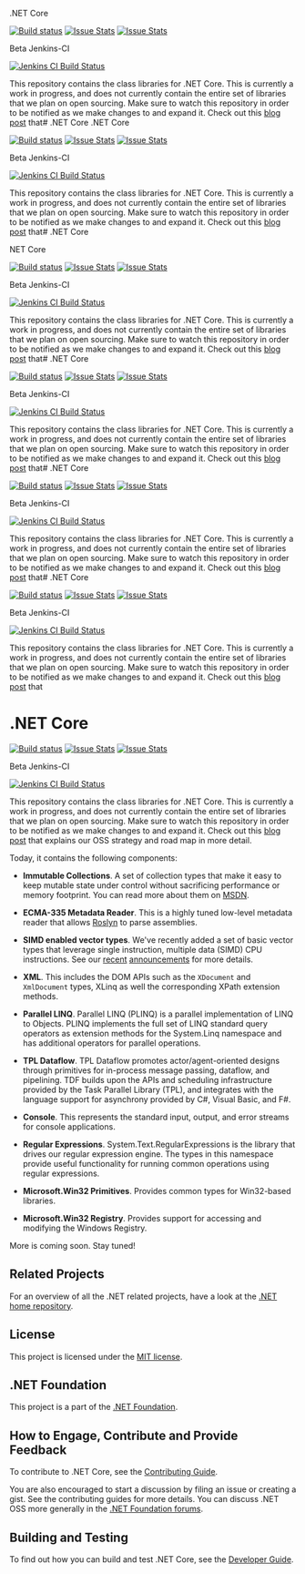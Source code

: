  .NET Core

[![Build status][build-status-image]][build-status]  [![Issue Stats][pull-requests-image]][pull-requests]  [![Issue Stats][issues-closed-image]][issues-closed]

Beta Jenkins-CI

[![Jenkins CI Build Status][jenkins-build-status-image]][jenkins-build-status]

[jenkins-build-status-image]: http://corefx-ci.cloudapp.net/jenkins/job/CoreFX_Windows_Build/badge/icon
[jenkins-build-status]: http://corefx-ci.cloudapp.net/jenkins/job/CoreFX_Windows_Build/
[build-status-image]: https://ci.appveyor.com/api/projects/status/xje8bkekyu130e9y/branch/master?svg=true
[build-status]: https://ci.appveyor.com/project/dotnet-bot/corefx/branch/master
[pull-requests-image]: http://www.issuestats.com/github/dotnet/corefx/badge/pr
[pull-requests]: http://www.issuestats.com/github/dotnet/corefx
[issues-closed-image]: http://www.issuestats.com/github/dotnet/corefx/badge/issue
[issues-closed]: http://www.issuestats.com/github/dotnet/corefx

This repository contains the class libraries for .NET Core. This is currently a
work in progress, and does not currently contain the entire set of libraries
that we plan on open sourcing. Make sure to watch this repository in order to be
notified as we make changes to and expand it. Check out this [blog post] that# .NET Core
 .NET Core

[![Build status][build-status-image]][build-status]  [![Issue Stats][pull-requests-image]][pull-requests]  [![Issue Stats][issues-closed-image]][issues-closed]

Beta Jenkins-CI

[![Jenkins CI Build Status][jenkins-build-status-image]][jenkins-build-status]

[jenkins-build-status-image]: http://corefx-ci.cloudapp.net/jenkins/job/CoreFX_Windows_Build/badge/icon
[jenkins-build-status]: http://corefx-ci.cloudapp.net/jenkins/job/CoreFX_Windows_Build/
[build-status-image]: https://ci.appveyor.com/api/projects/status/xje8bkekyu130e9y/branch/master?svg=true
[build-status]: https://ci.appveyor.com/project/dotnet-bot/corefx/branch/master
[pull-requests-image]: http://www.issuestats.com/github/dotnet/corefx/badge/pr
[pull-requests]: http://www.issuestats.com/github/dotnet/corefx
[issues-closed-image]: http://www.issuestats.com/github/dotnet/corefx/badge/issue
[issues-closed]: http://www.issuestats.com/github/dotnet/corefx

This repository contains the class libraries for .NET Core. This is currently a
work in progress, and does not currently contain the entire set of libraries
that we plan on open sourcing. Make sure to watch this repository in order to be
notified as we make changes to and expand it. Check out this [blog post] that# .NET Core




NET Core

[![Build status][build-status-image]][build-status]  [![Issue Stats][pull-requests-image]][pull-requests]  [![Issue Stats][issues-closed-image]][issues-closed]

Beta Jenkins-CI

[![Jenkins CI Build Status][jenkins-build-status-image]][jenkins-build-status]

[jenkins-build-status-image]: http://corefx-ci.cloudapp.net/jenkins/job/CoreFX_Windows_Build/badge/icon
[jenkins-build-status]: http://corefx-ci.cloudapp.net/jenkins/job/CoreFX_Windows_Build/
[build-status-image]: https://ci.appveyor.com/api/projects/status/xje8bkekyu130e9y/branch/master?svg=true
[build-status]: https://ci.appveyor.com/project/dotnet-bot/corefx/branch/master
[pull-requests-image]: http://www.issuestats.com/github/dotnet/corefx/badge/pr
[pull-requests]: http://www.issuestats.com/github/dotnet/corefx
[issues-closed-image]: http://www.issuestats.com/github/dotnet/corefx/badge/issue
[issues-closed]: http://www.issuestats.com/github/dotnet/corefx

This repository contains the class libraries for .NET Core. This is currently a
work in progress, and does not currently contain the entire set of libraries
that we plan on open sourcing. Make sure to watch this repository in order to be
notified as we make changes to and expand it. Check out this [blog post] that# .NET Core

[![Build status][build-status-image]][build-status]  [![Issue Stats][pull-requests-image]][pull-requests]  [![Issue Stats][issues-closed-image]][issues-closed]

Beta Jenkins-CI

[![Jenkins CI Build Status][jenkins-build-status-image]][jenkins-build-status]

[jenkins-build-status-image]: http://corefx-ci.cloudapp.net/jenkins/job/CoreFX_Windows_Build/badge/icon
[jenkins-build-status]: http://corefx-ci.cloudapp.net/jenkins/job/CoreFX_Windows_Build/
[build-status-image]: https://ci.appveyor.com/api/projects/status/xje8bkekyu130e9y/branch/master?svg=true
[build-status]: https://ci.appveyor.com/project/dotnet-bot/corefx/branch/master
[pull-requests-image]: http://www.issuestats.com/github/dotnet/corefx/badge/pr
[pull-requests]: http://www.issuestats.com/github/dotnet/corefx
[issues-closed-image]: http://www.issuestats.com/github/dotnet/corefx/badge/issue
[issues-closed]: http://www.issuestats.com/github/dotnet/corefx

This repository contains the class libraries for .NET Core. This is currently a
work in progress, and does not currently contain the entire set of libraries
that we plan on open sourcing. Make sure to watch this repository in order to be
notified as we make changes to and expand it. Check out this [blog post] that# .NET Core

[![Build status][build-status-image]][build-status]  [![Issue Stats][pull-requests-image]][pull-requests]  [![Issue Stats][issues-closed-image]][issues-closed]

Beta Jenkins-CI

[![Jenkins CI Build Status][jenkins-build-status-image]][jenkins-build-status]

[jenkins-build-status-image]: http://corefx-ci.cloudapp.net/jenkins/job/CoreFX_Windows_Build/badge/icon
[jenkins-build-status]: http://corefx-ci.cloudapp.net/jenkins/job/CoreFX_Windows_Build/
[build-status-image]: https://ci.appveyor.com/api/projects/status/xje8bkekyu130e9y/branch/master?svg=true
[build-status]: https://ci.appveyor.com/project/dotnet-bot/corefx/branch/master
[pull-requests-image]: http://www.issuestats.com/github/dotnet/corefx/badge/pr
[pull-requests]: http://www.issuestats.com/github/dotnet/corefx
[issues-closed-image]: http://www.issuestats.com/github/dotnet/corefx/badge/issue
[issues-closed]: http://www.issuestats.com/github/dotnet/corefx

This repository contains the class libraries for .NET Core. This is currently a
work in progress, and does not currently contain the entire set of libraries
that we plan on open sourcing. Make sure to watch this repository in order to be
notified as we make changes to and expand it. Check out this [blog post] that# .NET Core

[![Build status][build-status-image]][build-status]  [![Issue Stats][pull-requests-image]][pull-requests]  [![Issue Stats][issues-closed-image]][issues-closed]

Beta Jenkins-CI

[![Jenkins CI Build Status][jenkins-build-status-image]][jenkins-build-status]

[jenkins-build-status-image]: http://corefx-ci.cloudapp.net/jenkins/job/CoreFX_Windows_Build/badge/icon
[jenkins-build-status]: http://corefx-ci.cloudapp.net/jenkins/job/CoreFX_Windows_Build/
[build-status-image]: https://ci.appveyor.com/api/projects/status/xje8bkekyu130e9y/branch/master?svg=true
[build-status]: https://ci.appveyor.com/project/dotnet-bot/corefx/branch/master
[pull-requests-image]: http://www.issuestats.com/github/dotnet/corefx/badge/pr
[pull-requests]: http://www.issuestats.com/github/dotnet/corefx
[issues-closed-image]: http://www.issuestats.com/github/dotnet/corefx/badge/issue
[issues-closed]: http://www.issuestats.com/github/dotnet/corefx

This repository contains the class libraries for .NET Core. This is currently a
work in progress, and does not currently contain the entire set of libraries
that we plan on open sourcing. Make sure to watch this repository in order to be
notified as we make changes to and expand it. Check out this [blog post] that



# .NET Core

[![Build status][build-status-image]][build-status]  [![Issue Stats][pull-requests-image]][pull-requests]  [![Issue Stats][issues-closed-image]][issues-closed]

Beta Jenkins-CI

[![Jenkins CI Build Status][jenkins-build-status-image]][jenkins-build-status]

[jenkins-build-status-image]: http://corefx-ci.cloudapp.net/jenkins/job/CoreFX_Windows_Build/badge/icon
[jenkins-build-status]: http://corefx-ci.cloudapp.net/jenkins/job/CoreFX_Windows_Build/
[build-status-image]: https://ci.appveyor.com/api/projects/status/xje8bkekyu130e9y/branch/master?svg=true
[build-status]: https://ci.appveyor.com/project/dotnet-bot/corefx/branch/master
[pull-requests-image]: http://www.issuestats.com/github/dotnet/corefx/badge/pr
[pull-requests]: http://www.issuestats.com/github/dotnet/corefx
[issues-closed-image]: http://www.issuestats.com/github/dotnet/corefx/badge/issue
[issues-closed]: http://www.issuestats.com/github/dotnet/corefx

This repository contains the class libraries for .NET Core. This is currently a
work in progress, and does not currently contain the entire set of libraries
that we plan on open sourcing. Make sure to watch this repository in order to be
notified as we make changes to and expand it. Check out this [blog post] that
explains our OSS strategy and road map in more detail.

Today, it contains the following components:

* **Immutable Collections**. A set of collection types that make it easy to keep
  mutable state under control without sacrificing performance or memory
  footprint. You can read more about them on [MSDN][immutable-msdn].

* **ECMA-335 Metadata Reader**. This is a highly tuned low-level metadata reader
  that allows [Roslyn] to parse assemblies.

* **SIMD enabled vector types**. We've recently added a set of basic vector
  types that leverage single instruction, multiple data (SIMD) CPU instructions.
  See our [recent][simd-post-1] [announcements][simd-post-2] for more details.

* **XML**. This includes the DOM APIs such as the `XDocument` and `XmlDocument`
  types, XLinq as well the corresponding XPath extension methods.

* **Parallel LINQ**.  Parallel LINQ (PLINQ) is a parallel implementation of LINQ
  to Objects. PLINQ implements the full set of LINQ standard query operators as 
  extension methods for the System.Linq namespace and has additional operators
  for parallel operations.

* **TPL Dataflow**.  TPL Dataflow promotes actor/agent-oriented designs through 
  primitives for in-process message passing, dataflow, and pipelining. TDF builds 
  upon the APIs and scheduling infrastructure provided by the Task Parallel Library
  (TPL), and integrates with the language support for asynchrony provided by 
  C#, Visual Basic, and F#.

* **Console**. This represents the standard input, output, and error streams for console applications.

* **Regular Expressions**. System.Text.RegularExpressions is the library that drives 
  our regular expression engine. The types in this namespace provide useful 
  functionality for running common operations using regular expressions.

* **Microsoft.Win32 Primitives**. Provides common types for Win32-based libraries.

* **Microsoft.Win32 Registry**. Provides support for accessing and modifying the Windows Registry.

More is coming soon. Stay tuned!

[blog post]: http://blogs.msdn.com/b/dotnet/archive/2014/11/12/net-core-is-open-source.aspx
[roslyn]: https://roslyn.codeplex.com/
[immutable-msdn]: http://msdn.microsoft.com/en-us/library/dn385366(v=vs.110).aspx
[simd-post-1]: http://blogs.msdn.com/b/dotnet/archive/2014/04/07/the-jit-finally-proposed-jit-and-simd-are-getting-married.aspx
[simd-post-2]: http://blogs.msdn.com/b/dotnet/archive/2014/05/13/update-to-simd-support.aspx

## Related Projects

For an overview of all the .NET related projects, have a look at the
[.NET home repository](https://github.com/Microsoft/dotnet).

## License

This project is licensed under the [MIT license](LICENSE).

## .NET Foundation

This project is a part of the [.NET Foundation].

[.NET Foundation]: http://www.dotnetfoundation.org/projects

## How to Engage, Contribute and Provide Feedback

To contribute to .NET Core, see the [Contributing Guide].

[Contributing Guide]: https://github.com/dotnet/corefx/wiki/Contributing

You are also encouraged to start a discussion by filing an issue or creating a
gist. See the contributing guides for more details. You can discuss .NET OSS
more generally in the [.NET Foundation forums].

[.NET Foundation forums]: http://forums.dotnetfoundation.org/

## Building and Testing

To find out how you can build and test .NET Core, see the [Developer Guide].

[Developer Guide]: https://github.com/dotnet/corefx/wiki/Developer-Guide
